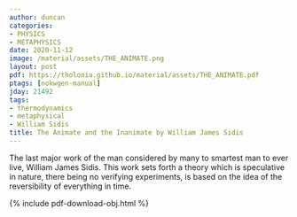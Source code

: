 ```yaml
---
author: duncan
categories:
- PHYSICS
- METAPHYSICS
date: 2020-11-12
image: /material/assets/THE_ANIMATE.png
layout: post
pdf: https://tholonia.github.io/material/assets/THE_ANIMATE.pdf
ptags: [nokwgen-manual]
jday: 21492
tags:
- thermodynamics
- metaphysical
- William Sidis
title: The Animate and the Inanimate by William James Sidis
---
```


The last major work of the man considered by many to smartest man to ever live, William James Sidis.  This work sets forth a theory which is speculative in nature, there being no verifying experiments, is based on the idea of the reversibility of everything in time.

<!--more-->

{% include pdf-download-obj.html %}
